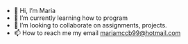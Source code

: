- 👋 Hi, I’m Maria
- 🌱 I’m currently learning how to program
- 💞️ I’m looking to collaborate on assignments, projects. 
- 📫 How to reach me my email mariamccb99@hotmail.com

<!---
MariaMccb1/MariaMccb1 is a ✨ special ✨ repository because its `README.md` (this file) appears on your GitHub profile.
You can click the Preview link to take a look at your changes.
--->
